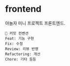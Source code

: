 # frontend
야놀자 미니 프로젝트 프론트엔드.
```
💫 커밋 컨벤션
Feat: 기능 구현
Fix: 수정
Review: 리뷰 반영
Refactoring: 개선
Chore: 기타 등등
```